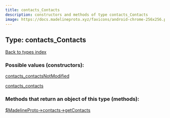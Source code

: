 ```yaml
---
title: contacts_Contacts
description: constructors and methods of type contacts_Contacts
image: https://docs.madelineproto.xyz/favicons/android-chrome-256x256.png
---
```

## Type: contacts\_Contacts  
[Back to types index](index.md)



### Possible values (constructors):

[contacts\_contactsNotModified](../constructors/contacts_contactsNotModified.md)  

[contacts\_contacts](../constructors/contacts_contacts.md)  



### Methods that return an object of this type (methods):

[$MadelineProto->contacts->getContacts](../methods/contacts_getContacts.md)  



